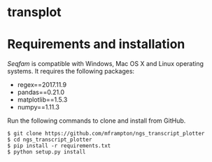# transplot

Requirements and installation
=============================

*Seqfam* is compatible with Windows, Mac OS X and Linux operating systems. It requires the following packages:

* regex==2017.11.9
* pandas==0.21.0
* matplotlib==1.5.3
* numpy==1.11.3

Run the following commands to clone and install from GitHub.

```
$ git clone https://github.com/mframpton/ngs_transcript_plotter
$ cd ngs_transcript_plotter
$ pip install -r requirements.txt
$ python setup.py install
```